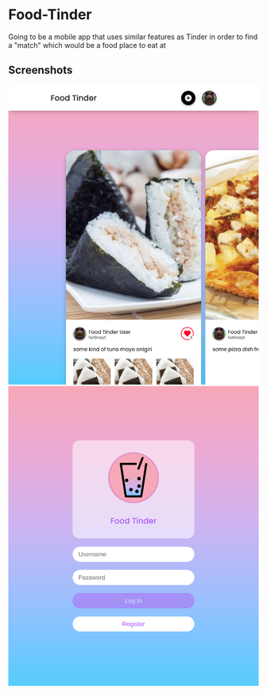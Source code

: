 # Food-Tinder

Going to be a mobile app that uses similar features as Tinder in order to find a "match" which would be a food place to eat at 

## Screenshots

<p align="center">
	<img src="./.github/assets/screenshot1.png" />
	<br>
	<img src="./.github/assets/screenshot2.png" />
</p>

